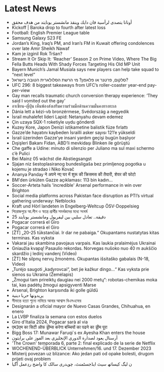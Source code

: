 # Latest News
-  أونانا يتصدى لرأسية فان دايك وينقذ مانشستر يونايتد من هدف محقق
-  Kickoff | Baroka drop to fourth after latest loss
-  Football: English Premier League table
-  Samsung Galaxy S23 FE
-  Jordan’s King, Iraq’s PM, and Iran’s FM in Kuwait offering condolences over late Amir Sheikh Nawaf
-  Kam je izginil Rok Tršan?
-  Stream It Or Skip It: ‘Reacher’ Season 2 on Prime Video, Where The Big Fella Butts Heads With Shady Forces Targeting His Old MP Unit
-  Bayern Munich’s Jamal Musiala says new players can help take squad to “next level”
-  סלקום, פרטנר או פלאפון? מי הרשת הסלולארית הטובה בישראל?
-  UFC 296: 8 biggest takeaways from UFC’s roller-coaster year-end pay-per-view
-  Gay man recalls traumatic church conversion therapy experience: ‘They said I vomited out the gay’
-  อาเซียน-ญี่ปุ่น เห็นพ้องส่งเสริมความร่วมมือด้านความมั่นคงทางทะเล
-  Dánia lett a kézi-vb bronzérmese, Svédország a negyedik
-  İsrail muhalefet lideri Lapid: Netanyahu devam edemez
-  Çin uzaya SQX-1 roketiyle uydu gönderdi
-  Kuzey Kore, Japon Denizi istikametine balistik füze fırlattı
-  Gazze’de hayatını kaybeden İsrailli asker sayısı 121’e yükseldi
-  İsrail üzerinden Gazze’ye insani yardım geçişi bugün başlıyor
-  Dışişleri Bakanı Fidan, ABD’li mevkidaşı Blinken ile görüştü
-  Che gaffe a Udine: minuto di silenzio per Juliano ma sul maxi schermo c’è Pulici
-  Bei Mainz 05 wächst die Abstiegsangst
-  Sjajan niz šestoplasiranog bundesligaša bez primljenog pogotka u kojemu je stradao i Niko Kovač
-  Ananya Panday ने अपने नए घर में शुरू की क्रिसमस की तैयारी, शेयर की फोटो
-  BM'den ürküten Gazze açıklaması: 113 bin kadın...
-  Soccer-Arteta hails 'incredible' Arsenal performance in win over Brighton
-  Social media platforms across Pakistan face disruption as PTI’s virtual gathering underway: Netblocks
-  Kraft und Hörl landeten in Engelberg-Weltcup ÖSV-Doppelsieg
-  পিরোজপুরে আ.লীগ ও স্বতন্ত্র প্রার্থীর সমর্থকদের মধ্যে সংঘর্ষ
-  25 دقيقة.. تعادل سلبي بين ليفربول ومانشستر يونايتد
-  Pogacar correrá el Giro
-  Pogacar correrá el Giro
-  [ŽT] „20-25 tūkstančiai. Ir dar ne pabaiga.“ Okupantams nustatytas kitas terminas. Kas vyksta
-  Vakarai jau skambina pavojaus varpais. Kas laukia pralaimėjus Ukrainai
-  Gniaužia kvapą! Pasaulio rekordas. Norvegas nušoko nuo 40 m aukščio skardžio į ledinį vandenį (Video)
-  [ŽT] Ne silpnų nervų žmonėms. Okupantas išsitaško gabalais (N-18, Video)
-  „Turėjo saugoti „kadyrovcai“, bet jie kažkur dingo...“ Kas vyksta prie sienos su Ukraina (Žemėlapis)
-  „Žmogui tam prireiktų daugiau nei 2000 metų“: robotas-chemikas moka tai, kas padėtų žmogui apsigyventi Marse
-  Arsenal, Brighton karşısında iki golle güldü
-  يريدونها حربا دينية
-  সীমান্তে হত্যা শূন্যে নামিয়ে আনার আশ্বাস বিএসএফের
-  Designarán a oficial mayor de Nuevo Casas Grandes, Chihuahua, en enero
-  La LVBP finaliza la semana con estos duelos
-  Giro d'Italia 2024, Pogacar sarà al via
-  एम3एम का सिटी ऑफ ड्रीम्स करेगा बच्चियों का पढने का ड्रीम पूरा
-  Bigg Boss 17: Munawar Faruqi`s ex Ayesha Khan enters the house
-  أرسنال يعود لصدارة الدوري الإنجليزي بعد الفوز على برايتون
-  'The Crown' temporada 6, parte 2: final explicado de la serie de Netflix
-  WOCHENEND-ÜBERBLICK Unternehmen/16. und 17. Dezember 2023
-  Misterij povezan uz blizance: Ako jedan pati od opake bolesti, drugom prijeti ovaj problem
-  ن لیگ کیساتھ سیٹ ایڈجسٹمنٹ، چوہدری سالک کا واضح ردِعمل آگیا
